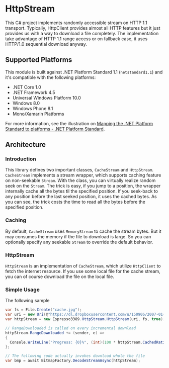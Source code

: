 HttpStream
==========
This C# project implements randomly accessible stream on HTTP 1.1 transport.
Typically, HttpClient provides almost all HTTP features but it just provides us with a way to download a file completely.
The implementation take advantage of HTTP 1.1 range access or on fallback case, it uses HTTP/1.0 sequential download anyway.

## Supported Platforms
This module is built against .NET Platform Standard 1.1 (`netstandard1.1`) and it's compatible with the following platforms:

- .NET Core 1.0
- .NET Framework 4.5
- Universal Windows Platform 10.0
- Windows 8.0
- Windows Phone 8.1
- Mono/Xamarin Platforms

For more information, see the illustration on [Mapping the .NET Platform Standard to platforms - .NET Platform Standard](https://github.com/dotnet/corefx/blob/master/Documentation/architecture/net-platform-standard.md#mapping-the-net-platform-standard-to-platforms).

## Architecture
### Introduction
This library defines two important classes, `CacheStream` and `HttpStream`. `CacheStream` implements a stream wrapper, which supports caching feature on non-seekable `Stream`.
With the class, you can virtually realize random seek on the `Stream`. The trick is easy, if you jump to a position, the wrapper internally cache all the bytes til the specified position.
If you seek-back to any position before the last seeked position, it uses the cached bytes.
As you can see, the trick costs the time to read all the bytes before the specified position.
### Caching
By default, `CacheStream` uses `MemoryStream` to cache the stream bytes. But it may consumes the memory if the file to download is large.
So you can optionally specify any seekable `Stream` to override the default behavior.
### HttpStream
`HttpStream` is an implementation of `CacheStream`, which utilize `HttpClient` to fetch the internet resource. If you use some local file for the cache stream, you can of course download the file on the local file.
### Simple Usage
The following sample 
```cs
var fs = File.Create("cache.jpg");
var uri = new Uri(@"https://dl.dropboxusercontent.com/u/150906/2007-01-28%2006.04.05.JPG");
var httpStream = new Espresso3389.HttpStream.HttpStream(uri, fs, true);

// RangeDownloaded is called on every incremental download
httpStream.RangeDownloaded += (sender, e) =>
{
  Console.WriteLine("Progress: {0}%", (int)(100 * httpStream.CachedRatio));
};

// The following code actually invokes download whole the file
var bmp = await BitmapFactory.DecodeStreamAsync(httpStream);
```
